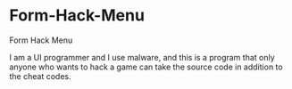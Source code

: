 # Form-Hack-Menu
Form Hack Menu



I am a UI programmer and I use malware, and this is a program that only anyone who wants to hack a game can take the source code in addition to the cheat codes.



